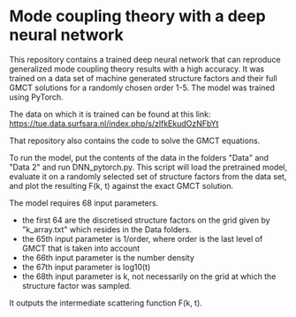 # Mode coupling theory with a deep neural network

This repository contains a trained deep neural network that can reproduce generalized mode coupling theory results with a high accuracy. 
It was trained on a data set of machine generated structure factors and their full GMCT solutions for a randomly chosen order 1-5. The model was trained using PyTorch.

The data on which it is trained can be found at this link: https://tue.data.surfsara.nl/index.php/s/zlfkEkudOzNFbYt

That repository also contains the code to solve the GMCT equations.


To run the model, put the contents of the data in the folders "Data" and "Data 2" and run DNN_pytorch.py. This script will load the pretrained model, evaluate it on a randomly selected set of structure factors from the data set, and plot the resulting F(k, t) against the exact GMCT solution.

The model requires 68 input parameters. 
 - the first 64 are the discretised structure factors on the grid given by "k_array.txt" which resides in the Data folders. 
 - the 65th input parameter is 1/order, where order is the last level of GMCT that is taken into account
 - the 66th input parameter is the number density
 - the 67th input parameter is log10(t)
 - the 68th input parameter is k, not necessarily on the grid at which the structure factor was sampled.
 
 It outputs the intermediate scattering function F(k, t).
